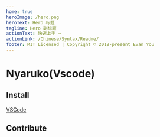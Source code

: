 ```yaml
---
home: true
heroImage: /hero.png
heroText: Hero 标题
tagline: Hero 副标题
actionText: 快速上手 →
actionLink: /Chinese/Syntax/Readme/
footer: MIT Licensed | Copyright © 2018-present Evan You
---
```


# Nyaruko(Vscode)

## Install

[VSCode](/Chinese/Syntax/Readme/)

## Contribute

